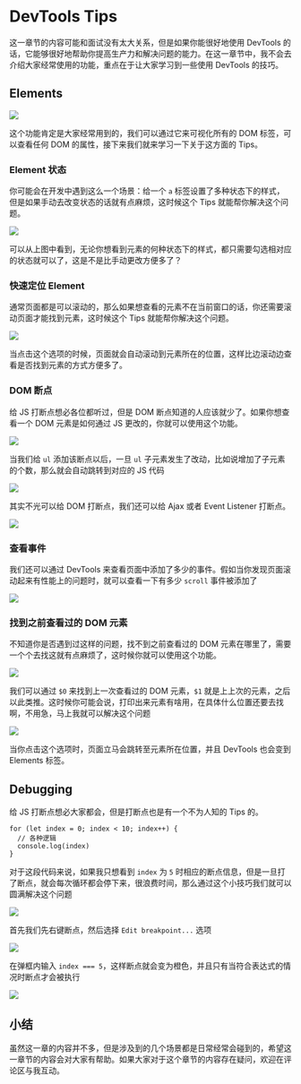 # DevTools Tips

这一章节的内容可能和面试没有太大关系，但是如果你能很好地使用 DevTools 的话，它能够很好地帮助你提高生产力和解决问题的能力。在这一章节中，我不会去介绍大家经常使用的功能，重点在于让大家学习到一些使用 DevTools 的技巧。

## Elements

![](//images.weserv.nl/?url=user-gold-cdn.xitu.io/2018/11/25/1674aad0f69568b2?w=566&h=67&f=png&s=14796)

这个功能肯定是大家经常用到的，我们可以通过它来可视化所有的 DOM 标签，可以查看任何 DOM 的属性，接下来我们就来学习一下关于这方面的 Tips。

### Element 状态

你可能会在开发中遇到这么一个场景：给一个 `a` 标签设置了多种状态下的样式，但是如果手动去改变状态的话就有点麻烦，这时候这个 Tips 就能帮你解决这个问题。

![](//images.weserv.nl/?url=user-gold-cdn.xitu.io/2018/11/25/1674ab358e794a71?w=403&h=144&f=png&s=16981)

可以从上图中看到，无论你想看到元素的何种状态下的样式，都只需要勾选相对应的状态就可以了，这是不是比手动更改方便多了？

### 快速定位 Element

通常页面都是可以滚动的，那么如果想查看的元素不在当前窗口的话，你还需要滚动页面才能找到元素，这时候这个 Tips 就能帮你解决这个问题。

![](//images.weserv.nl/?url=user-gold-cdn.xitu.io/2018/11/25/1674ac22d8044f4b?w=286&h=330&f=png&s=115691)

当点击这个选项的时候，页面就会自动滚动到元素所在的位置，这样比边滚动边查看是否找到元素的方式方便多了。

### DOM 断点

给 JS 打断点想必各位都听过，但是 DOM 断点知道的人应该就少了。如果你想查看一个 DOM 元素是如何通过 JS 更改的，你就可以使用这个功能。

![](//images.weserv.nl/?url=user-gold-cdn.xitu.io/2018/11/25/1674ad1104faf69c?w=503&h=295&f=png&s=164483)

当我们给 `ul` 添加该断点以后，一旦 `ul` 子元素发生了改动，比如说增加了子元素的个数，那么就会自动跳转到对应的 JS 代码

![](//images.weserv.nl/?url=user-gold-cdn.xitu.io/2018/11/25/1674ad27ee181161?w=612&h=403&f=png&s=56508)

其实不光可以给 DOM 打断点，我们还可以给 Ajax 或者 Event Listener 打断点。

![](//images.weserv.nl/?url=user-gold-cdn.xitu.io/2018/11/25/1674af1f8fc819c7?w=209&h=134&f=png&s=12919)

### 查看事件

我们还可以通过 DevTools 来查看页面中添加了多少的事件。假如当你发现页面滚动起来有性能上的问题时，就可以查看一下有多少 `scroll` 事件被添加了

![](//images.weserv.nl/?url=user-gold-cdn.xitu.io/2018/11/25/1674ad5291419bb3?w=614&h=458&f=png&s=61335)

### 找到之前查看过的 DOM 元素

不知道你是否遇到过这样的问题，找不到之前查看过的 DOM 元素在哪里了，需要一个个去找这就有点麻烦了，这时候你就可以使用这个功能。

![](//images.weserv.nl/?url=user-gold-cdn.xitu.io/2018/11/25/1674ad91b7771b01?w=589&h=176&f=png&s=29541)

我们可以通过 `$0` 来找到上一次查看过的 DOM 元素，`$1` 就是上上次的元素，之后以此类推。这时候你可能会说，打印出来元素有啥用，在具体什么位置还要去找啊，不用急，马上我就可以解决这个问题

![](//images.weserv.nl/?url=user-gold-cdn.xitu.io/2018/11/25/1674adbf740598f6?w=381&h=82&f=png&s=26739)

当你点击这个选项时，页面立马会跳转至元素所在位置，并且 DevTools 也会变到 Elements 标签。

## Debugging

给 JS 打断点想必大家都会，但是打断点也是有一个不为人知的 Tips 的。

```
for (let index = 0; index < 10; index++) {
  // 各种逻辑
  console.log(index)
}

```

对于这段代码来说，如果我只想看到 `index` 为 `5` 时相应的断点信息，但是一旦打了断点，就会每次循环都会停下来，很浪费时间，那么通过这个小技巧我们就可以圆满解决这个问题

![](//images.weserv.nl/?url=user-gold-cdn.xitu.io/2018/11/25/1674aebbbb36cc35?w=228&h=125&f=png&s=43836)

首先我们先右键断点，然后选择 `Edit breakpoint...` 选项

![](//images.weserv.nl/?url=user-gold-cdn.xitu.io/2018/11/25/1674aec3d3f3e70d?w=445&h=106&f=png&s=13833)

在弹框内输入 `index === 5`，这样断点就会变为橙色，并且只有当符合表达式的情况时断点才会被执行

![](//images.weserv.nl/?url=user-gold-cdn.xitu.io/2018/11/25/1674aed4d18967e9?w=345&h=57&f=png&s=12351)

## 小结

虽然这一章的内容并不多，但是涉及到的几个场景都是日常经常会碰到的，希望这一章节的内容会对大家有帮助。如果大家对于这个章节的内容存在疑问，欢迎在评论区与我互动。